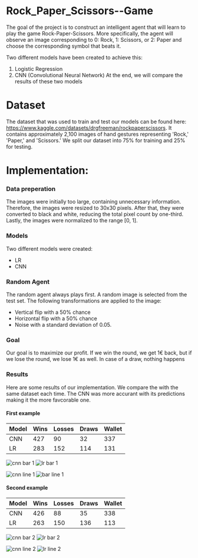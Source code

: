 # Rock_Paper_Scissors--Game

The goal of the project is to construct an intelligent agent that will learn to play the game Rock-Paper-Scissors. More specifically, the agent will observe an image corresponding to 0: Rock, 1: Scissors, or 2: Paper and choose the corresponding symbol that beats it.

Two different models have been created to achieve this:

1. Logistic Regression
2. CNN (Convolutional Neural Network)
At the end, we will compare the results of these two models

# Dataset

The dataset that was used to train and test our models can be found here: https://www.kaggle.com/datasets/drgfreeman/rockpaperscissors. It contains approximately 2,100 images of hand gestures representing 'Rock,' 'Paper,' and 'Scissors.' We split our dataset into 75% for training and 25% for testing.

# Implementation:


### Data preperation
The images were initially too large, containing unnecessary information. Therefore, the images were resized to 30x30 pixels. After that, they were converted to black and white, reducing the total pixel count by one-third. Lastly, the images were normalized to the range [0, 1].

### Models

Two different models were created:
* LR
* CNN


### Random Agent

The random agent always plays first. A random image is selected from the test set. The following transformations are applied to the image:

* Vertical flip with a 50% chance
* Horizontal flip with a 50% chance
* Noise with a standard deviation of 0.05.

### Goal
Our goal is to maximize our profit. If we win the round, we get 1€ back, but if we lose the round, we lose 1€ as well. In case of a draw, nothing happens

### Results

Here are some results of our implementation. We compare the with the same dataset each time. The CNN was more accurant with its predictions making it the more favcorable one.

#### First example

|Model| Wins  | Losses | Draws | Wallet
| -------------| ------------- | ------------- |  ------------- | ------------- |
| CNN | 427  | 90 | 32  | 337  |
| LR | 283   | 152   | 114   | 131   |

![cnn bar 1](https://github.com/christos-kouros/Rock_Paper_Scissors--Game/assets/56131091/83dfccab-8161-45b4-9e7b-7cc951dc46c1)
![lr bar 1](https://github.com/christos-kouros/Rock_Paper_Scissors--Game/assets/56131091/f0cd48c6-7706-4059-aab3-34c85ccc821f)

![cnn line 1](https://github.com/christos-kouros/Rock_Paper_Scissors--Game/assets/56131091/b3410e5f-09ce-4396-9d39-eed627533654)
![bar line 1](https://github.com/christos-kouros/Rock_Paper_Scissors--Game/assets/56131091/266ead38-4c35-476e-8487-c128d876eeb8)




#### Second example

|Model| Wins  | Losses | Draws | Wallet
| -------------| ------------- | ------------- |  ------------- | ------------- |
| CNN | 426  | 88 | 35  | 338  |
| LR | 263   | 150   | 136   | 113   |


![cnn bar 2](https://github.com/christos-kouros/Rock_Paper_Scissors--Game/assets/56131091/08bce6c9-137e-4393-bfa8-92d886d626f8)
![lr bar 2](https://github.com/christos-kouros/Rock_Paper_Scissors--Game/assets/56131091/74eef52f-95c3-499e-bdf0-c95e75bb2301)

![cnn line 2](https://github.com/christos-kouros/Rock_Paper_Scissors--Game/assets/56131091/1f229453-9d61-40e5-a7f6-ba8fd9414f95)
![lr line 2](https://github.com/christos-kouros/Rock_Paper_Scissors--Game/assets/56131091/613f8fe0-9537-416a-a30e-006c5310808c)


